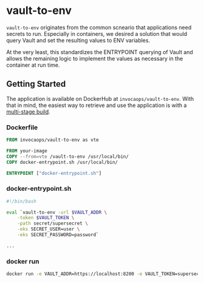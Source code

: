 # vault-to-env

`vault-to-env` originates from the common scneario that applications need secrets to run. Especially in containers, we desired a solution that would query Vault and set the resulting values to ENV variables.

At the very least, this standardizes the ENTRYPOINT querying of Vault and allows the remaining logic to implement the values as necessary in the container at run time.

## Getting Started

The application is available on DockerHub at `invocaops/vault-to-env`. With that in mind, the easiest way to retrieve and use the application is with a [multi-stage build](https://docs.docker.com/engine/userguide/eng-image/multistage-build/).

### Dockerfile

```Dockerfile
FROM invocaops/vault-to-env as vte

FROM your-image
COPY --from=vte /vault-to-env /usr/local/bin/
COPY docker-entrypoint.sh /usr/local/bin/

ENTRYPOINT ["docker-entrypoint.sh"]
```

### docker-entrypoint.sh

```bash
#!/bin/bash

eval `vault-to-env -url $VAULT_ADDR \
    -token $VAULT_TOKEN \
    -path secret/supersecret \
    -eks SECRET_USER=user \
    -eks SECRET_PASSWORD=password`

...
```

### docker run

```bash
docker run -e VAULT_ADDR=https://localhost:8200 -e VAULT_TOKEN=supersecrettoken your-image
```
